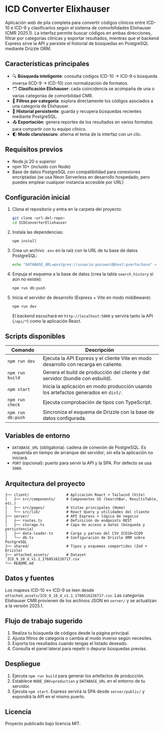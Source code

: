 # ICD Converter Elixhauser

Aplicación web de pila completa para convertir códigos clínicos entre ICD-10 e ICD-9 y clasificarlos según el sistema de comorbilidades Elixhauser (CMR 2025.1). La interfaz permite buscar códigos en ambas direcciones, filtrar por categorías clínicas y exportar resultados, mientras que el backend Express sirve la API y persiste el historial de búsquedas en PostgreSQL mediante Drizzle ORM.

## Características principales
- 🔍 **Búsqueda inteligente**: consulta códigos ICD-10 → ICD-9 o búsqueda inversa (ICD-9 → ICD-10) con normalización de formatos.
- 🗂️ **Clasificación Elixhauser**: cada coincidencia se acompaña de una o varias categorías de comorbilidad CMR.
- 🎯 **Filtros por categoría**: explora directamente los códigos asociados a una categoría de Elixhauser.
- 💾 **Historial persistente**: guarda y recupera búsquedas recientes mediante PostgreSQL.
- 📤 **Exportación**: genera reportes de los resultados en varios formatos para compartir con tu equipo clínico.
- 🌓 **Modo claro/oscuro**: alterna el tema de la interfaz con un clic.

## Requisitos previos
- Node.js 20 o superior
- npm 10+ (incluido con Node)
- Base de datos PostgreSQL con compatibilidad para conexiones encriptadas (se usa Neon Serverless en desarrollo hospedado, pero puedes emplear cualquier instancia accesible por URL)

## Configuración inicial
1. Clona el repositorio y entra en la carpeta del proyecto:
   ```bash
   git clone <url-del-repo>
   cd ICDConverterElixhauser
   ```
2. Instala las dependencias:
   ```bash
   npm install
   ```
3. Crea un archivo `.env` en la raíz con la URL de tu base de datos PostgreSQL:
   ```bash
   echo "DATABASE_URL=postgres://usuario:password@host:puerto/base" > .env
   ```
4. Empuja el esquema a la base de datos (crea la tabla `search_history` si aún no existe):
   ```bash
   npm run db:push
   ```
5. Inicia el servidor de desarrollo (Express + Vite en modo middleware):
   ```bash
   npm run dev
   ```
   El backend escuchará en `http://localhost:5000` y servirá tanto la API (`/api/*`) como la aplicación React.

## Scripts disponibles
| Comando | Descripción |
|---------|-------------|
| `npm run dev` | Ejecuta la API Express y el cliente Vite en modo desarrollo con recarga en caliente. |
| `npm run build` | Genera el build de producción del cliente y del servidor (bundle con esbuild). |
| `npm start` | Inicia la aplicación en modo producción usando los artefactos generados en `dist/`. |
| `npm run check` | Ejecuta comprobación de tipos con TypeScript. |
| `npm run db:push` | Sincroniza el esquema de Drizzle con la base de datos configurada. |

## Variables de entorno
- `DATABASE_URL` (obligatoria): cadena de conexión de PostgreSQL. Es requerida en tiempo de arranque del servidor; sin ella la aplicación no iniciará.
- `PORT` (opcional): puerto para servir la API y la SPA. Por defecto se usa `5000`.

## Arquitectura del proyecto
```
├── client/                 # Aplicación React + Tailwind (Vite)
│   ├── src/components/     # Componentes UI (SearchBar, ResultsTable, etc.)
│   ├── src/pages/          # Vistas principales (Home)
│   └── src/lib/            # React Query y utilidades del cliente
├── server/                 # API Express + lógica de negocio
│   ├── routes.ts           # Definición de endpoints REST
│   ├── storage.ts          # Capa de acceso a datos (búsqueda y persistencia)
│   ├── data-loader.ts      # Carga y parseo del CSV ICD10↔ICD9
│   └── db.ts               # Configuración de Drizzle ORM sobre PostgreSQL
├── shared/                 # Tipos y esquemas compartidos (Zod + Drizzle)
├── attached_assets/        # Dataset `ICD_9_10_d_v1.1_1760516226717.csv`
└── README.md
```

## Datos y fuentes
Los mapeos ICD-10 ↔ ICD-9 se leen desde `attached_assets/ICD_9_10_d_v1.1_1760516226717.csv`. Las categorías Elixhauser CMR provienen de los archivos JSON en `server/` y se actualizan a la versión 2025.1.

## Flujo de trabajo sugerido
1. Realiza tu búsqueda de códigos desde la página principal.
2. Ajusta filtros de categoría o cambia al modo inverso según necesites.
3. Exporta los resultados cuando tengas el listado deseado.
4. Consulta el panel lateral para repetir o depurar búsquedas previas.

## Despliegue
1. Ejecuta `npm run build` para generar los artefactos de producción.
2. Establece `NODE_ENV=production` y `DATABASE_URL` en el entorno de tu servidor.
3. Ejecuta `npm start`. Express servirá la SPA desde `server/public/` y expondrá la API en el mismo puerto.

## Licencia
Proyecto publicado bajo licencia MIT.

